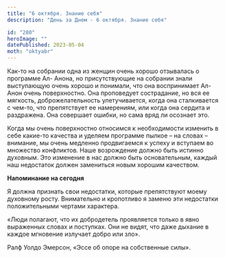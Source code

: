 ```yaml
---
title: "6 октября. Знание себя"
description: "День за Днем - 6 октября. Знание себя"

id: "280"
heroImage: ""
datePublished: 2023-05-04
moth: "oktyabr"
---
```


Как-то на собрании одна из женщин очень хорошо отзывалась о программе Ал-
Анона, но присутствующие на собрании знали выступающую очень хорошо и
понимали, что она воспринимает Ал-Анон очень поверхностно. Она проповедует
сострадание, но вся ее мягкость, доброжелательность улетучивается, когда она
сталкивается с чем-то, что препятствует ее намерениям, или когда она сердита и
раздражена. Она совершает ошибки, но сама вряд ли осознает это.

Когда мы очень поверхностно относимся к необходимости изменить в себе какие-то
качества и уделяем программе пылкое – на словах – внимание, мы очень медленно
продвигаемся к успеху и вступаем во множество конфликтов. Наше возрождение
должно быть истинно духовным. Это изменение в нас должно быть основательным,
каждый наш недостаток должен замениться новым хорошим качеством.

**Напоминание на сегодня**

Я должна признать свои недостатки, которые препятствуют моему духовному росту.
Внимательно и кропотливо я заменю эти недостатки положительными чертами
характера.

«Люди полагают, что их добродетель проявляется только в явно выраженных словах
и поступках. Они не видят, что даже дыхание в каждое мгновение излучает добро
или зло».

Ралф Уолдо Эмерсон, «Эссе об опоре на собственные силы».
